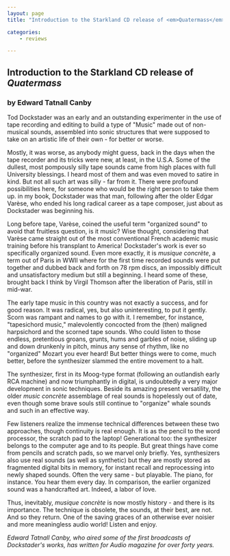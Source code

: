 ```yaml
---
layout: page
title: "Introduction to the Starkland CD release of <em>Quatermass</em>"

categories:
    - reviews

---
```


## Introduction to the Starkland CD release of <em>Quatermass</em>

### by Edward Tatnall Canby

Tod Dockstader was an early and an outstanding experimenter in the use of tape recording and editing to build a type of "Music" made out of non-musical sounds, assembled into sonic structures that were supposed to take on an artistic life of their own - for better or worse.

Mostly, it was worse, as anybody might guess, back in the days when the tape recorder and its tricks were new, at least, in the U.S.A. Some of the dullest, most pompously silly tape sounds came from high places with full University blessings. I heard most of them and was even moved to satire in kind. But not all such art was silly - far from it. There were profound possibilities here, for someone who would be the right person to take them up. in my book, Dockstader was that man, following after the older Edgar Varèse, who ended his long radical career as a tape composer, just about as Dockstader was beginning his.

Long before tape, Varèse, coined the useful term "organized sound" to avoid that fruitless question, is it music? Wise thought, considering that Varèse came straight out of the most conventional French academic music training before his transplant to America! Dockstader's work is ever so specifically organized sound. Even more exactly, it is *musique concrète*, a term out of Paris in WWII where for the first time recorded sounds were put together and dubbed back and forth on 78 rpm discs, an impossibly difficult and unsatisfactory medium but still a beginning. I heard some of these, brought back I think by Virgil Thomson after the liberation of Paris, still in mid-war.

The early tape music in this country was not exactly a success, and for good reason. It was radical, yes, but also uninteresting, to put it gently. Scorn was rampant and names to go with it. I remember, for instance, "tapesichord music," malevolently concocted from the (then) maligned harpsichord and the scorned tape sounds. Who could listen to those endless, pretentious groans, grunts, hums and garbles of noise, sliding up and down drunkenly in pitch, minus any sense of rhythm, like no "organized" Mozart you ever heard! But better things were to come, much better, before the synthesizer slammed the entire movement to a halt.

The synthesizer, first in its Moog-type format (following an outlandish early RCA machine) and now triumphantly in digital, is undoubtedly a very major development in sonic techniques. Beside its amazing present versatility, the older *music concrète* assemblage of real sounds is hopelessly out of date, even though some brave souls still continue to "organize" whale sounds and such in an effective way.

Few listeners realize the immense technical differences between these two approaches, though continuity is real enough. It is as the pencil to the word processor, the scratch pad to the laptop! Generational too: the synthesizer belongs to the computer age and to its people. But great things have come from pencils and scratch pads, so we marvel only briefly. Yes, synthesizers also use real sounds (as well as synthetic) but they are mostly stored as fragmented digital bits in memory, for instant recall and reprocessing into newly shaped sounds. Often the very same - but playable. The piano, for instance. You hear them every day. In comparison, the earlier organized sound was a handcrafted art. Indeed, a labor of love.

Thus, inevitably, *musique concrète* is now mostly history - and there is its importance. The technique is obsolete, the sounds, at their best, are not. And so they return. One of the saving graces of an otherwise ever noisier and more meaningless audio world! Listen and enjoy.

*Edward Tatnall Canby, who aired some of the first broadcasts of Dockstader's works, has written for Audio magazine for over forty years.*

